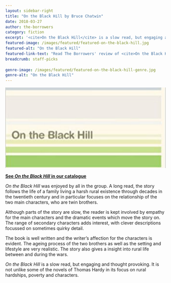 ```yaml
---
layout: sidebar-right
title: "On the Black Hill by Bruce Chatwin"
date: 2018-03-27
author: the-borrowers
category: fiction
excerpt: '<cite>On the Black Hill</cite> is a slow read, but engaging and thought provoking.'
featured-image: /images/featured/featured-on-the-black-hill.jpg
featured-alt: "On the Black Hill"
featured-link-text: "Read The Borrowers' review of <cite>On the Black Hill</cite>"
breadcrumb: staff-picks

genre-image: /images/featured/featured-on-the-black-hill-genre.jpg
genre-alt: "On the Black Hill"
---
```


![On the Black Hill](/images/featured/featured-on-the-black-hill.jpg)

**[See <cite>On the Black Hill</cite> in our catalogue](https://suffolk.spydus.co.uk/cgi-bin/spydus.exe/ENQ/OPAC/BIBENQ?BRN=251924)**

<cite>On the Black Hill</cite> was enjoyed by all in the group. A long read, the story follows the life of a family living a harsh rural existence through decades in the twentieth century and in particular focuses on the relationship of the two main characters, who are twin brothers.

Although parts of the story are slow, the reader is kept involved by empathy for the main characters and the dramatic events which move the story on. The range of secondary characters adds interest, with clever descriptions focussed on sometimes quirky detail.

The book is well written and the writer’s affection for the characters is evident. The ageing process of the two brothers as well as the setting and lifestyle are very realistic. The story also gives a  insight into rural life between and during the wars.

<cite>On the Black Hill</cite> is a slow read, but engaging and thought provoking. It is not unlike some of the novels of Thomas Hardy in its focus on rural hardships, poverty and characters.
